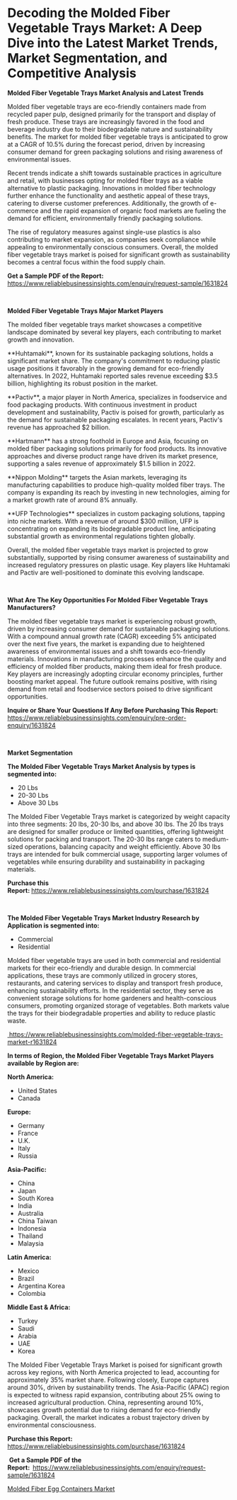 <p><h1>Decoding the Molded Fiber Vegetable Trays Market: A Deep Dive into the Latest Market Trends, Market Segmentation, and Competitive Analysis</h1></p><p><strong>Molded Fiber Vegetable Trays Market Analysis and Latest Trends</strong></p>
<p><p>Molded fiber vegetable trays are eco-friendly containers made from recycled paper pulp, designed primarily for the transport and display of fresh produce. These trays are increasingly favored in the food and beverage industry due to their biodegradable nature and sustainability benefits. The market for molded fiber vegetable trays is anticipated to grow at a CAGR of 10.5% during the forecast period, driven by increasing consumer demand for green packaging solutions and rising awareness of environmental issues.</p><p>Recent trends indicate a shift towards sustainable practices in agriculture and retail, with businesses opting for molded fiber trays as a viable alternative to plastic packaging. Innovations in molded fiber technology further enhance the functionality and aesthetic appeal of these trays, catering to diverse customer preferences. Additionally, the growth of e-commerce and the rapid expansion of organic food markets are fueling the demand for efficient, environmentally friendly packaging solutions.</p><p>The rise of regulatory measures against single-use plastics is also contributing to market expansion, as companies seek compliance while appealing to environmentally conscious consumers. Overall, the molded fiber vegetable trays market is poised for significant growth as sustainability becomes a central focus within the food supply chain.</p></p>
<p><strong>Get a Sample PDF of the Report:&nbsp;</strong> <a href="https://www.reliablebusinessinsights.com/enquiry/request-sample/1631824?utm_campaign=2245&utm_medium=2&utm_source=Github&utm_content=ia&utm_term=29032025&utm_id=molded-fiber-vegetable-trays">https://www.reliablebusinessinsights.com/enquiry/request-sample/1631824</a></p>
<p>&nbsp;</p>
<p><strong>Molded Fiber Vegetable Trays Major Market Players</strong></p>
<p><p>The molded fiber vegetable trays market showcases a competitive landscape dominated by several key players, each contributing to market growth and innovation. </p><p>**Huhtamaki**, known for its sustainable packaging solutions, holds a significant market share. The company's commitment to reducing plastic usage positions it favorably in the growing demand for eco-friendly alternatives. In 2022, Huhtamaki reported sales revenue exceeding $3.5 billion, highlighting its robust position in the market.</p><p>**Pactiv**, a major player in North America, specializes in foodservice and food packaging products. With continuous investment in product development and sustainability, Pactiv is poised for growth, particularly as the demand for sustainable packaging escalates. In recent years, Pactiv's revenue has approached $2 billion.</p><p>**Hartmann** has a strong foothold in Europe and Asia, focusing on molded fiber packaging solutions primarily for food products. Its innovative approaches and diverse product range have driven its market presence, supporting a sales revenue of approximately $1.5 billion in 2022.</p><p>**Nippon Molding** targets the Asian markets, leveraging its manufacturing capabilities to produce high-quality molded fiber trays. The company is expanding its reach by investing in new technologies, aiming for a market growth rate of around 8% annually.</p><p>**UFP Technologies** specializes in custom packaging solutions, tapping into niche markets. With a revenue of around $300 million, UFP is concentrating on expanding its biodegradable product line, anticipating substantial growth as environmental regulations tighten globally.</p><p>Overall, the molded fiber vegetable trays market is projected to grow substantially, supported by rising consumer awareness of sustainability and increased regulatory pressures on plastic usage. Key players like Huhtamaki and Pactiv are well-positioned to dominate this evolving landscape.</p></p>
<p>&nbsp;</p>
<p><strong>What Are The Key Opportunities For Molded Fiber Vegetable Trays Manufacturers?</strong></p>
<p><p>The molded fiber vegetable trays market is experiencing robust growth, driven by increasing consumer demand for sustainable packaging solutions. With a compound annual growth rate (CAGR) exceeding 5% anticipated over the next five years, the market is expanding due to heightened awareness of environmental issues and a shift towards eco-friendly materials. Innovations in manufacturing processes enhance the quality and efficiency of molded fiber products, making them ideal for fresh produce. Key players are increasingly adopting circular economy principles, further boosting market appeal. The future outlook remains positive, with rising demand from retail and foodservice sectors poised to drive significant opportunities.</p></p>
<p><strong>Inquire or Share Your Questions If Any Before Purchasing This Report:</strong> <a href="https://www.reliablebusinessinsights.com/enquiry/pre-order-enquiry/1631824?utm_campaign=2245&utm_medium=2&utm_source=Github&utm_content=ia&utm_term=29032025&utm_id=molded-fiber-vegetable-trays">https://www.reliablebusinessinsights.com/enquiry/pre-order-enquiry/1631824</a></p>
<p>&nbsp;</p>
<p><strong>Market Segmentation</strong></p>
<p><strong>The Molded Fiber Vegetable Trays Market Analysis by types is segmented into:</strong></p>
<p><ul><li>20 Lbs</li><li>20-30 Lbs</li><li>Above 30 Lbs</li></ul></p>
<p><p>The Molded Fiber Vegetable Trays market is categorized by weight capacity into three segments: 20 lbs, 20-30 lbs, and above 30 lbs. The 20 lbs trays are designed for smaller produce or limited quantities, offering lightweight solutions for packing and transport. The 20-30 lbs range caters to medium-sized operations, balancing capacity and weight efficiently. Above 30 lbs trays are intended for bulk commercial usage, supporting larger volumes of vegetables while ensuring durability and sustainability in packaging materials.</p></p>
<p><strong>Purchase this Report:&nbsp;</strong><a href="https://www.reliablebusinessinsights.com/purchase/1631824?utm_campaign=2245&utm_medium=2&utm_source=Github&utm_content=ia&utm_term=29032025&utm_id=molded-fiber-vegetable-trays">https://www.reliablebusinessinsights.com/purchase/1631824</a></p>
<p>&nbsp;</p>
<p><strong>The Molded Fiber Vegetable Trays Market Industry Research by Application is segmented into:</strong></p>
<p><ul><li>Commercial</li><li>Residential</li></ul></p>
<p><p>Molded fiber vegetable trays are used in both commercial and residential markets for their eco-friendly and durable design. In commercial applications, these trays are commonly utilized in grocery stores, restaurants, and catering services to display and transport fresh produce, enhancing sustainability efforts. In the residential sector, they serve as convenient storage solutions for home gardeners and health-conscious consumers, promoting organized storage of vegetables. Both markets value the trays for their biodegradable properties and ability to reduce plastic waste.</p></p>
<p><a href="https://www.reliablebusinessinsights.com/molded-fiber-vegetable-trays-market-r1631824?utm_campaign=2245&utm_medium=2&utm_source=Github&utm_content=ia&utm_term=29032025&utm_id=molded-fiber-vegetable-trays">&nbsp;https://www.reliablebusinessinsights.com/molded-fiber-vegetable-trays-market-r1631824</a></p>
<p><strong>In terms of Region, the Molded Fiber Vegetable Trays Market Players available by Region are:</strong></p>
<p>
    <p> <strong> North America: </strong>
        <ul>
            <li>United States</li>
            <li>Canada</li>
        </ul>
        </p> 
    <p> <strong> Europe: </strong>
        <ul>
            <li>Germany</li>
            <li>France</li>
            <li>U.K.</li>
            <li>Italy</li>
            <li>Russia</li>
        </ul>
        </p> 
    <p> <strong> Asia-Pacific: </strong>
        <ul>
            <li>China</li>
            <li>Japan</li>
            <li>South Korea</li>
            <li>India</li>
            <li>Australia</li>
            <li>China Taiwan</li>
            <li>Indonesia</li>
            <li>Thailand</li>
            <li>Malaysia</li>
        </ul>
        </p> 
    <p> <strong> Latin America: </strong>
        <ul>
            <li>Mexico</li>
            <li>Brazil</li>
            <li>Argentina Korea</li>
            <li>Colombia</li>
        </ul>
        </p> 
    <p> <strong> Middle East & Africa: </strong>
        <ul>
            <li>Turkey</li>
            <li>Saudi</li>
            <li>Arabia</li>
            <li>UAE</li>
            <li>Korea</li>
        </ul>
    </p>
    </p>
<p><p>The Molded Fiber Vegetable Trays Market is poised for significant growth across key regions, with North America projected to lead, accounting for approximately 35% market share. Following closely, Europe captures around 30%, driven by sustainability trends. The Asia-Pacific (APAC) region is expected to witness rapid expansion, contributing about 25% owing to increased agricultural production. China, representing around 10%, showcases growth potential due to rising demand for eco-friendly packaging. Overall, the market indicates a robust trajectory driven by environmental consciousness.</p></p>
<p><strong>Purchase this Report: </strong><a href="https://www.reliablebusinessinsights.com/purchase/1631824?utm_campaign=2245&utm_medium=2&utm_source=Github&utm_content=ia&utm_term=29032025&utm_id=molded-fiber-vegetable-trays">https://www.reliablebusinessinsights.com/purchase/1631824</a></p>
<p>&nbsp;<strong>Get a Sample PDF of the Report:&nbsp;&nbsp;</strong><a href="https://www.reliablebusinessinsights.com/enquiry/request-sample/1631824?utm_campaign=2245&utm_medium=2&utm_source=Github&utm_content=ia&utm_term=29032025&utm_id=molded-fiber-vegetable-trays">https://www.reliablebusinessinsights.com/enquiry/request-sample/1631824</a></p>
<p><strong></strong></p>
<p><p><a href="https://github.com/LilianFaulkner65/Market-Research-Report-List-2/blob/main/molded-fiber-egg-containers-market.md?utm_campaign=2245&utm_medium=2&utm_source=Github&utm_content=ia&utm_term=29032025&utm_id=molded-fiber-vegetable-trays">Molded Fiber Egg Containers Market</a></p></p>